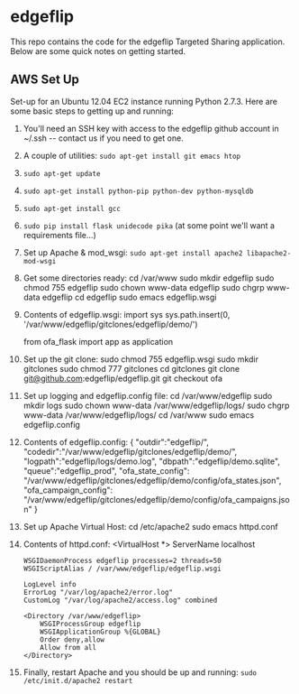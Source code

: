 edgeflip
========

This repo contains the code for the edgeflip Targeted Sharing application. Below are some quick notes on getting started.

AWS Set Up
----------

Set-up for an Ubuntu 12.04 EC2 instance running Python 2.7.3. Here are some basic steps to getting up and running:

1. You'll need an SSH key with access to the edgeflip github account in ~/.ssh -- contact us if you need to get one.
2. A couple of utilities: `sudo apt-get install git emacs htop`
3. `sudo apt-get update`
4. `sudo apt-get install python-pip python-dev python-mysqldb`
5. `sudo apt-get install gcc`
6. `sudo pip install flask unidecode pika` (at some point we'll want a requirements file...)
7. Set up Apache & mod_wsgi: `sudo apt-get install apache2 libapache2-mod-wsgi`
8. Get some directories ready:
	cd /var/www
	sudo mkdir edgeflip
	sudo chmod 755 edgeflip
	sudo chown www-data edgeflip
	sudo chgrp www-data edgeflip
	cd edgeflip
	sudo emacs edgeflip.wsgi
9. Contents of edgeflip.wsgi:
	import sys
	sys.path.insert(0, '/var/www/edgeflip/gitclones/edgeflip/demo/')

	from ofa_flask import app as application
10. Set up the git clone:
	sudo chmod 755 edgeflip.wsgi
	sudo mkdir gitclones
	sudo chmod 777 gitclones
	cd gitclones
	git clone git@github.com:edgeflip/edgeflip.git
	git checkout ofa
11. Set up logging and edgeflip.config file:
	cd /var/www/edgeflip
	sudo mkdir logs
	sudo chown www-data /var/www/edgeflip/logs/
	sudo chgrp www-data /var/www/edgeflip/logs/
	cd /var/www
	sudo emacs edgeflip.config
12. Contents of edgeflip.config:
	{
	  "outdir":"edgeflip/",
	  "codedir":"/var/www/edgeflip/gitclones/edgeflip/demo/",
	  "logpath":"edgeflip/logs/demo.log",
	  "dbpath":"edgeflip/demo.sqlite",
	  "queue":"edgeflip_prod",
	  "ofa_state_config": "/var/www/edgeflip/gitclones/edgeflip/demo/config/ofa_states.json",
	  "ofa_campaign_config": "/var/www/edgeflip/gitclones/edgeflip/demo/config/ofa_campaigns.json"
	}
13. Set up Apache Virtual Host:
	cd /etc/apache2
	sudo emacs httpd.conf
14. Contents of httpd.conf:
	<VirtualHost *>
	    ServerName localhost

	    WSGIDaemonProcess edgeflip processes=2 threads=50
	    WSGIScriptAlias / /var/www/edgeflip/edgeflip.wsgi

	    LogLevel info
	    ErrorLog "/var/log/apache2/error.log"
	    CustomLog "/var/log/apache2/access.log" combined

	    <Directory /var/www/edgeflip>
	        WSGIProcessGroup edgeflip
	        WSGIApplicationGroup %{GLOBAL}
	        Order deny,allow
	        Allow from all
	    </Directory>
	</VirtualHost>
15. Finally, restart Apache and you should be up and running: `sudo /etc/init.d/apache2 restart`

